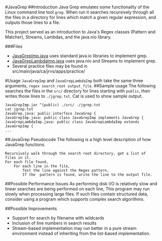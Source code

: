 #JavaGrep
##Introduction
Java Grep emulates some functionality of the Linux command line tool `grep`. 
When run it searches recursively through all the files in a directory for lines which match a given regular expression, and outputs those lines to a file.

This project served as an introduction to Java's Regex classes (Pattern and Matcher), Streams, Lambdas, and the java.nio library.

###Files
 - [JavaGrepImp.java](src/main/java/ca/jrvs/apps/grep/JavaGrepImp.java) uses standard java.io libraries to implement grep.
 - [JavaGrepLambdaImp.java](src/main/java/ca/jrvs/apps/grep/JavaGrepLambdaImp.java) uses java.nio and Streams to implement grep.
 - Several practice files may be found in src/main/java/ca/jrvs/apps/practice/

#Usage
`JavaGrepImp` and `JavaGrepLambdaImp` both take the same three arguments, `regex search_root output_file`.
##Sample usage
The following searches the files in the `src/` directory for lines starting with `public`, 
then writes those lines to `./jgrep.txt`. Cat is used to show sample output.
```shell script
JavaGrepImp.jar ^(public) ./src/ ./jgrep.txt
cat jgrep.txt
JavaGrep.java: public interface JavaGrep {
JavaGrepImp.java: public class JavaGrepImp implements JavaGrep { 
JavaGrepLambdaImp.java: public class JavaGrepLambdaImp extends JavaGrepImp {
...
```
##JavaGrep Pseudocode
The following is a high level description of how JavaGrep functions.
```
Recursively walk through the search root directory, get a list of files in it.
For each file found,
    For each line in the file,
        Test the line against the Regex pattern,
        If the  pattern is found, write the line to the output file.
```
##Possible Performance Issues
As performing disk I/O is relatively slow and linear searches are being performed on each line, 
This program may run slowly when processing large files. If such files contain structured data,
consider using a program which supports complex search algorithms.

##Possible Improvements
 - Support for search by filename with wildcards
 - Inclusion of line numbers in search results
 - Stream-based implementation may run better in a pure stream environment instead of 
 inheriting from the list-based implementation.